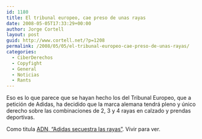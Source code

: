 ```yaml
---
id: 1180
title: El tribunal europeo, cae preso de unas rayas
date: 2008-05-05T17:33:29+00:00
author: Jorge Cortell
layout: post
guid: http://www.cortell.net/?p=1208
permalink: /2008/05/05/el-tribunal-europeo-cae-preso-de-unas-rayas/
categories:
  - CiberDerechos
  - Copyfight
  - General
  - Noticias
  - Rants
---
```

Eso es lo que parece que se hayan hecho los del Tribunal Europeo, que a petición de Adidas, ha decidido que la marca alemana tendrá pleno y único derecho sobre las combinaciones de 2, 3 y 4 rayas en calzado y prendas deportivas.

Como titula <a title="noticia en ADN" href="http://www.adn.es/impresa/economia/20080411/NWS-0343-Victoria-juego-fuera.html" target="_blank">ADN, &#8220;Adidas secuestra las rayas&#8221;</a>. Vivir para ver.